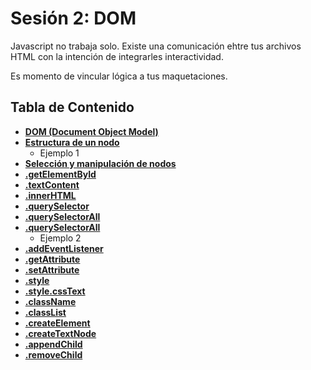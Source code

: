 # Sesión 2: DOM

Javascript no trabaja solo. Existe una comunicación ehtre tus archivos HTML con la intención de integrarles interactividad.

Es momento de vincular lógica a tus maquetaciones.

## Tabla de Contenido

* [**DOM \(Document Object Model\)**](sesion2-dom.md)
* [**Estructura de un nodo**](sesion2-dom.md)
  * Ejemplo 1
* [**Selección y manipulación de nodos**](sesion2-dom.md)
* [**.getElementById**](sesion2-dom.md)
* [**.textContent**](sesion2-dom.md)
* [**.innerHTML**](sesion2-dom.md)
* [**.querySelector**](sesion2-dom.md)
* [**.querySelectorAll**](sesion2-dom.md)
* [**.querySelectorAll**](sesion2-dom.md)
  * Ejemplo 2
* [**.addEventListener**](sesion2-dom.md)
* [**.getAttribute**](sesion2-dom.md)
* [**.setAttribute**](sesion2-dom.md)
* [**.style**](sesion2-dom.md)
* [**.style.cssText**](sesion2-dom.md)
* [**.className**](sesion2-dom.md)
* [**.classList**](sesion2-dom.md)
* [**.createElement**](sesion2-dom.md)
* [**.createTextNode**](sesion2-dom.md)
* [**.appendChild**](sesion2-dom.md)
* [**.removeChild**](sesion2-dom.md)

